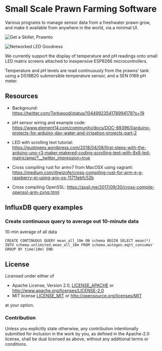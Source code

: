 # Small Scale Prawn Farming Software

Various programs to manage sensor data from a freshwater prawn grow, and make it available from anywhere in the world, via a minimal UI.

![Get a Skillet, Prawnto](https://lh3.googleusercontent.com/O5dNoYw7mba_ZNwDvoiQdzgVg4Nzbff0p6s5gXgGx4MF5hI6DYNHxRd9Kd-otaBJiMC9mceMMR2EIERE4DlHXD4wK70sbWUJ6uQIeR6x4vBy1O3mF-oBaGvEgIrTsxqWz39Pgl6LDMgwKxy4nfyxFf4OCIeYD9oUoRJ8oVCvxA0gW74O2Ciz6zCvQA-B1vdDJVkrca08NclpyNmcO6Usp7Ax5GEfOT4CPRXU90v6yk9KoPJEpHeOlVCrBIVD7VaY5beHaZFLt59uMolnowfU502_VgCtol5Zrya5QVFPFdSWJFJ6gmh1OmToFJ30XzKV1uaEdrn3ZhtrD7_uWsytld3L8CjeO1TtS9JsqLxKdatm3EOT7ozksnK0f6ZRtCxOlRxc2jneHHTMlXea1Xg6wWw9wknizh-cSIVEpf9MsIB-2cslutIy3XUvMUAuhoLdjaxFuhwcCsZPjf5-_9fpTXJSLtOruZ-bhfe720zJMkIvFYl5ufSYmzFoTaxmJu0vPFa5Sz8jqCIhvAlMLsKuq9zOvpZJJa3mxSvcunqPm0mQi-dLMIBqzcDoVdyUv-vtNf93CjVfoAgg7PRAuxKhRn3ZkJ9rNEaMZoD8NxJD__XoL8dMIkSwLevaauPC1HbVySWMEwruSyzoGWrIVoZpqDB9vMONaKQij1P5SskvRiGqGOp1Z7Punu2ScWbKF9ZCw-I3tLrqE7WgFBw7NUCzevRYdTkafwIHIJiZcg=w640-h480-no)

![Networked LED Goodness](demo.gif)

We currently support the display of temperature and pH readings onto small LED matrix screens attached to inexpensive ESP8266 microcontrollers.

Temperature and pH levels are read continuously from the prawns' tank using a DS18B20 submersible temperature sensor, and a SEN 0169 pH meter.

## Resources 

- Background: https://twitter.com/Terkwood/status/1044992354178994178?s=19
- pH sensor wiring and example code: https://www.element14.com/community/docs/DOC-89396/l/arduino-projects-for-arduino-day-water-and-irrigation-projects-part-2

- LED with scrolling text tutorial: https://gustmees.wordpress.com/2018/04/08/first-steps-with-the-arduino-uno-r3-maker-makered-coding-scrolling-text-with-8x8-led-matrix/amp/?__twitter_impression=true
- Cross compiling rust for armv7 from MacOSX using vagrant: https://medium.com/@wizofe/cross-compiling-rust-for-arm-e-g-raspberry-pi-using-any-os-11711ebfc52b
- Cross compiling OpenSSL: https://assil.me/2017/09/30/cross-compile-openssl-arm-zynq.html

## InfluxDB query examples

### Create continuous query to average out 10-minute data

10-min average of all data

```
CREATE CONTINUOUS QUERY mean_all_10m ON schema BEGIN SELECT mean(*) INTO schema.unlimited.mean_all_10m FROM schema.autogen.mqtt_consumer GROUP BY time(10m) END
```

## License

Licensed under either of

 * Apache License, Version 2.0, [LICENSE_APACHE](LICENSE_APACHE) or http://www.apache.org/licenses/LICENSE-2.0
 * MIT license [LICENSE_MIT](LICENSE_MIT) or http://opensource.org/licenses/MIT

at your option.

### Contribution



Unless you explicitly state otherwise, any contribution intentionally submitted
for inclusion in the work by you, as defined in the Apache-2.0 license, shall be dual licensed as above, without any additional terms or conditions.
